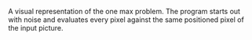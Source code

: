 A visual representation of the one max problem.
The program starts out with noise and evaluates every pixel against the same positioned pixel of the input picture.

